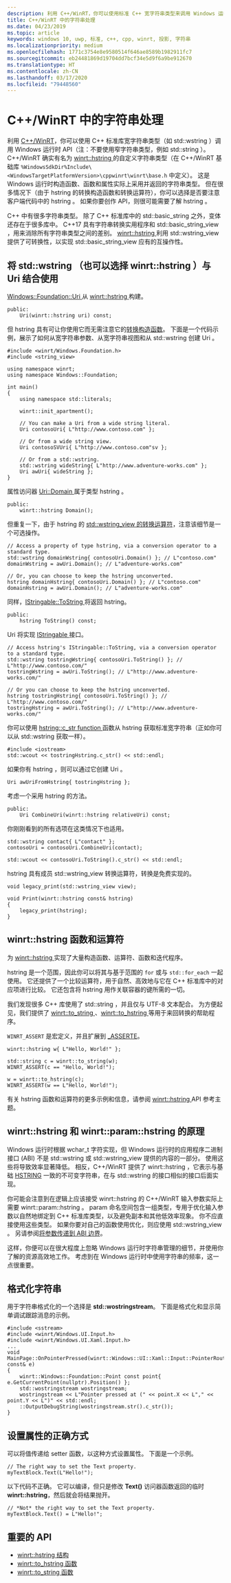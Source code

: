 ```yaml
---
description: 利用 C++/WinRT，你可以使用标准 C++ 宽字符串类型来调用 Windows 运行时 API，也可以使用 winrt::hstring 类型。
title: C++/WinRT 中的字符串处理
ms.date: 04/23/2019
ms.topic: article
keywords: windows 10, uwp, 标准, c++, cpp, winrt, 投影, 字符串
ms.localizationpriority: medium
ms.openlocfilehash: 1771c3754e8e9580514f646ae8589b1982911fc7
ms.sourcegitcommit: eb24481869d19704dd7bcf34e5d9f6a9be912670
ms.translationtype: HT
ms.contentlocale: zh-CN
ms.lasthandoff: 03/17/2020
ms.locfileid: "79448560"
---
```

# <a name="string-handling-in-cwinrt"></a>C++/WinRT 中的字符串处理

利用 [C++/WinRT](/windows/uwp/cpp-and-winrt-apis/intro-to-using-cpp-with-winrt)，你可以使用 C++ 标准库宽字符串类型（如 std::wstring  ）调用 Windows 运行时 API（注：不要使用窄字符串类型，例如 std::string  ）。 C++/WinRT 确实有名为 [winrt::hstring  ](/uwp/cpp-ref-for-winrt/hstring) 的自定义字符串类型（在 C++/WinRT 基础库 `%WindowsSdkDir%Include\<WindowsTargetPlatformVersion>\cppwinrt\winrt\base.h` 中定义）。 这是 Windows 运行时构造函数、函数和属性实际上采用并返回的字符串类型。 但在很多情况下（由于 hstring  的转换构造函数和转换运算符），你可以选择是否要注意客户端代码中的 hstring  。 如果你要创作  API，则很可能需要了解 hstring  。

C++ 中有很多字符串类型。 除了 C++ 标准库中的 std::basic_string  之外，变体还存在于很多库中。 C++17 具有字符串转换实用程序和 std::basic_string_view  ，用来消除所有字符串类型之间的差别。  [winrt::hstring  ](/uwp/cpp-ref-for-winrt/hstring) 利用 std::wstring_view  提供了可转换性，以实现 std::basic_string_view  应有的互操作性。

## <a name="using-stdwstring-and-optionally-winrthstring-with-uri"></a>将 std::wstring  （也可以选择 winrt::hstring  ）与 Uri  结合使用
[Windows::Foundation::Uri  ](/uwp/api/windows.foundation.uri) 从 [winrt::hstring  ](/uwp/cpp-ref-for-winrt/hstring) 构建。

```cppwinrt
public:
    Uri(winrt::hstring uri) const;
```

但 hstring  具有可让你使用它而无需注意它的[转换构造函数](/uwp/cpp-ref-for-winrt/hstring#hstringhstring-constructor)。 下面是一个代码示例，展示了如何从宽字符串参数、从宽字符串视图和从 std::wstring  创建 Uri  。

```cppwinrt
#include <winrt/Windows.Foundation.h>
#include <string_view>

using namespace winrt;
using namespace Windows::Foundation;

int main()
{
    using namespace std::literals;

    winrt::init_apartment();

    // You can make a Uri from a wide string literal.
    Uri contosoUri{ L"http://www.contoso.com" };

    // Or from a wide string view.
    Uri contosoSVUri{ L"http://www.contoso.com"sv };

    // Or from a std::wstring.
    std::wstring wideString{ L"http://www.adventure-works.com" };
    Uri awUri{ wideString };
}
```

属性访问器 [Uri::Domain  ](https://docs.microsoft.com/uwp/api/windows.foundation.uri.Domain) 属于类型 hstring  。

```cppwinrt
public:
    winrt::hstring Domain();
```

但重复一下，由于 hstring  的 [std::wstring_view  的转换运算符](/uwp/cpp-ref-for-winrt/hstring#hstringoperator-stdwstring_view)，注意该细节是一个可选操作。

```cppwinrt
// Access a property of type hstring, via a conversion operator to a standard type.
std::wstring domainWstring{ contosoUri.Domain() }; // L"contoso.com"
domainWstring = awUri.Domain(); // L"adventure-works.com"

// Or, you can choose to keep the hstring unconverted.
hstring domainHstring{ contosoUri.Domain() }; // L"contoso.com"
domainHstring = awUri.Domain(); // L"adventure-works.com"
```

同样，[IStringable::ToString  ](https://docs.microsoft.com/windows/desktop/api/windows.foundation/nf-windows-foundation-istringable-tostring) 将返回 hstring。

```cppwinrt
public:
    hstring ToString() const;
```

Uri  将实现 [IStringable  ](https://docs.microsoft.com/windows/desktop/api/windows.foundation/nn-windows-foundation-istringable) 接口。

```cppwinrt
// Access hstring's IStringable::ToString, via a conversion operator to a standard type.
std::wstring tostringWstring{ contosoUri.ToString() }; // L"http://www.contoso.com/"
tostringWstring = awUri.ToString(); // L"http://www.adventure-works.com/"

// Or you can choose to keep the hstring unconverted.
hstring tostringHstring{ contosoUri.ToString() }; // L"http://www.contoso.com/"
tostringHstring = awUri.ToString(); // L"http://www.adventure-works.com/"
```

你可以使用 [hstring::c_str function  ](/uwp/cpp-ref-for-winrt/hstring#hstringc_str-function) 函数从 hstring  获取标准宽字符串（正如你可以从 std::wstring  获取一样）。

```cppwinrt
#include <iostream>
std::wcout << tostringHstring.c_str() << std::endl;
```
如果你有 hstring  ，则可以通过它创建 Uri  。

```cppwinrt
Uri awUriFromHstring{ tostringHstring };
```

考虑一个采用 hstring  的方法。

```cppwinrt
public:
    Uri CombineUri(winrt::hstring relativeUri) const;
```

你刚刚看到的所有选项在这类情况下也适用。

```cppwinrt
std::wstring contact{ L"contact" };
contosoUri = contosoUri.CombineUri(contact);
    
std::wcout << contosoUri.ToString().c_str() << std::endl;
```

hstring  具有成员 std::wstring_view  转换运算符，转换是免费实现的。

```cppwinrt
void legacy_print(std::wstring_view view);

void Print(winrt::hstring const& hstring)
{
    legacy_print(hstring);
}
```

## <a name="winrthstring-functions-and-operators"></a>winrt::hstring  函数和运算符
为 [winrt::hstring  ](/uwp/cpp-ref-for-winrt/hstring) 实现了大量构造函数、运算符、函数和迭代程序。

hstring  是一个范围，因此你可以将其与基于范围的 `for` 或与 `std::for_each` 一起使用。 它还提供了一个比较运算符，用于自然、高效地与它在 C++ 标准库中的对应项进行比较。 它还包含将 hstring  用作关联容器的键所需的一切。

我们发现很多 C++ 库使用了 std::string  ，并且仅与 UTF-8 文本配合。 为方便起见，我们提供了 [winrt::to_string  ](/uwp/cpp-ref-for-winrt/to-string)、[winrt::to_hstring  ](/uwp/cpp-ref-for-winrt/to-hstring) 等用于来回转换的帮助程序。

`WINRT_ASSERT` 是宏定义，并且扩展到 [_ASSERTE](/cpp/c-runtime-library/reference/assert-asserte-assert-expr-macros)。

```cppwinrt
winrt::hstring w{ L"Hello, World!" };

std::string c = winrt::to_string(w);
WINRT_ASSERT(c == "Hello, World!");

w = winrt::to_hstring(c);
WINRT_ASSERT(w == L"Hello, World!");
```

有关 hstring  函数和运算符的更多示例和信息，请参阅 [winrt::hstring  ](/uwp/cpp-ref-for-winrt/hstring) API 参考主题。

## <a name="the-rationale-for-winrthstring-and-winrtparamhstring"></a>winrt::hstring  和 winrt::param::hstring  的原理
Windows 运行时根据 wchar_t  字符实现，但 Windows 运行时的应用程序二进制接口 (ABI) 不是 std::wstring  或 std::wstring_view  提供的内容的一部分。 使用这些将导致效率显著降低。 相反，C++/WinRT 提供了 winrt::hstring  ，它表示与基础 [HSTRING](https://docs.microsoft.com/windows/desktop/WinRT/hstring) 一致的不可变字符串，在与 std::wstring  的接口相似的接口后面实现。 

你可能会注意到在逻辑上应该接受 winrt::hstring  的 C++/WinRT 输入参数实际上需要 winrt::param::hstring  。 param  命名空间包含一组类型，专用于优化输入参数以自然地绑定到 C++ 标准库类型，以及避免副本和其他低效率现象。 你不应直接使用这些类型。 如果你要对自己的函数使用优化，则应使用 std::wstring_view  。 另请参阅[将参数传递到 ABI 边界](/windows/uwp/cpp-and-winrt-apis/pass-parms-to-abi)。

这样，你便可以在很大程度上忽略 Windows 运行时字符串管理的细节，并使用你了解的资源高效地工作。 考虑到在 Windows 运行时中使用字符串的频率，这一点很重要。

## <a name="formatting-strings"></a>格式化字符串
用于字符串格式化的一个选择是 **std::wostringstream**。 下面是格式化和显示简单调试跟踪消息的示例。

```cppwinrt
#include <sstream>
#include <winrt/Windows.UI.Input.h>
#include <winrt/Windows.UI.Xaml.Input.h>
...
void MainPage::OnPointerPressed(winrt::Windows::UI::Xaml::Input::PointerRoutedEventArgs const& e)
{
    winrt::Windows::Foundation::Point const point{ e.GetCurrentPoint(nullptr).Position() };
    std::wostringstream wostringstream;
    wostringstream << L"Pointer pressed at (" << point.X << L"," << point.Y << L")" << std::endl;
    ::OutputDebugString(wostringstream.str().c_str());
}
```

## <a name="the-correct-way-to-set-a-property"></a>设置属性的正确方式

可以将值传递给 setter 函数，以这种方式设置属性。 下面是一个示例。

```cppwinrt
// The right way to set the Text property.
myTextBlock.Text(L"Hello!");
```

以下代码不正确。 它可以编译，但只是修改 **Text()** 访问器函数返回的临时 **winrt::hstring**，然后就会将结果抛开。

```cppwinrt
// *Not* the right way to set the Text property.
myTextBlock.Text() = L"Hello!";
```

## <a name="important-apis"></a>重要的 API
* [winrt::hstring 结构](/uwp/cpp-ref-for-winrt/hstring)
* [winrt::to_hstring 函数](/uwp/cpp-ref-for-winrt/to-hstring)
* [winrt::to_string 函数](/uwp/cpp-ref-for-winrt/to-string)
